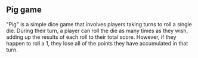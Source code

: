 ## Pig game

"Pig" is a simple dice game that involves players taking turns to roll a single die. During their turn, a player can roll the die as many times as they wish, adding up the results of each roll to their total score. However, if they happen to roll a 1, they lose all of the points they have accumulated in that turn.

